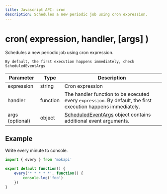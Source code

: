 ```yaml
---
title: Javascript API: cron
description: Schedules a new periodic job using cron expression.
---
```

# cron( expression, handler, [args] )

Schedules a new periodic job using cron expression. 

``` box=info
By default, the first execution happens immediately, check ScheduledEventArgs
```

| Parameter       | Type     | Description                                                                                                         |
|-----------------|----------|---------------------------------------------------------------------------------------------------------------------|
| expression      | string   | Cron expression                                                                                                     |
| handler         | function | The handler function to be executed every `expression`. By default, the first execution happens immediately.        |
| args (optional) | object   | [ScheduledEventArgs](/docs/javascript-api/mokapi/scheduledeventargs.md) object contains additional event arguments. | 

## Example

Write every minute to console.

```javascript
import { every } from 'mokapi'

export default function() {
    every('* * * * *', function() {
        console.log('foo')
    })
}
```

